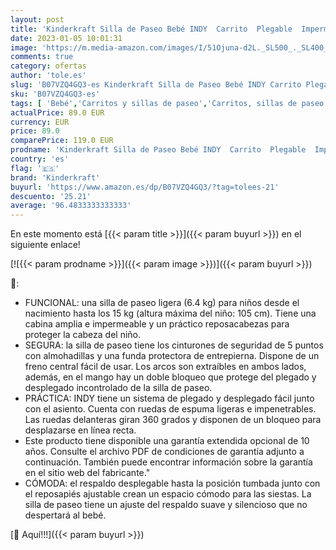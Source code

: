 ```yaml
---
layout: post
title: 'Kinderkraft Silla de Paseo Bebé INDY  Carrito  Plegable  Impermeable  Gris'
date: 2023-01-05 10:01:31
image: 'https://m.media-amazon.com/images/I/51Ojuna-d2L._SL500_._SL400_.jpg'
comments: true
category: ofertas
author: 'tole.es'
slug: 'B07VZQ4GQ3-es Kinderkraft Silla de Paseo Bebé INDY Carrito Plegable...'
sku: 'B07VZQ4GQ3-es'
tags: [ 'Bebé','Carritos y sillas de paseo','Carritos, sillas de paseo y accesorios','Sillas de paseo','bebé','kinderkraft','🇪🇸', ]
actualPrice: 89.0 EUR
currency: EUR
price: 89.0
comparePrice: 119.0 EUR
prodname: 'Kinderkraft Silla de Paseo Bebé INDY  Carrito  Plegable  Impermeable  Gris'
country: 'es'
flag: '🇪🇸'
brand: 'Kinderkraft'
buyurl: 'https://www.amazon.es/dp/B07VZQ4GQ3/?tag=tolees-21'
descuento: '25.21'
average: '96.4833333333333'
---
```


En este momento está [{{< param title >}}]({{< param buyurl >}}) en el siguiente enlace!

[![{{< param prodname >}}]({{< param image >}})]({{< param buyurl >}})

🔎:

- FUNCIONAL: una silla de paseo ligera (6.4 kg) para niños desde el nacimiento hasta los 15 kg (altura máxima del niño: 105 cm). Tiene una cabina amplia e impermeable y un práctico reposacabezas para proteger la cabeza del niño.
- SEGURA: la silla de paseo tiene los cinturones de seguridad de 5 puntos con almohadillas y una funda protectora de entrepierna. Dispone de un freno central fácil de usar. Los arcos son extraíbles en ambos lados, además, en el mango hay un doble bloqueo que protege del plegado y desplegado incontrolado de la silla de paseo.
- PRÁCTICA: INDY tiene un sistema de plegado y desplegado fácil junto con el asiento. Cuenta con ruedas de espuma ligeras e impenetrables. Las ruedas delanteras giran 360 grados y disponen de un bloqueo para desplazarse en línea recta.
- Este producto tiene disponible una garantía extendida opcional de 10 años. Consulte el archivo PDF de condiciones de garantía adjunto a continuación. También puede encontrar información sobre la garantía en el sitio web del fabricante."
- CÓMODA: el respaldo desplegable hasta la posición tumbada junto con el reposapiés ajustable crean un espacio cómodo para las siestas. La silla de paseo tiene un ajuste del respaldo suave y silencioso que no despertará al bebé.

[🛒 Aquí!!!]({{< param buyurl >}})
